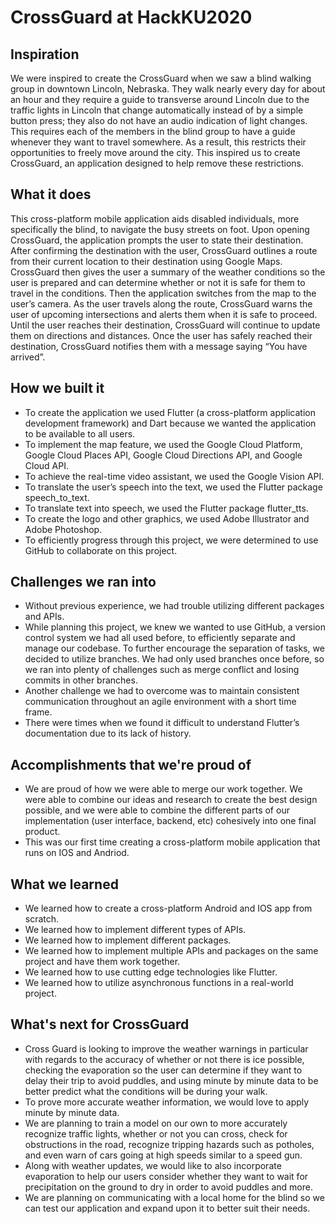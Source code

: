 # CrossGuard at HackKU2020
 
## Inspiration
<p>We were inspired to create the CrossGuard when we saw a blind walking group in downtown Lincoln, Nebraska. They walk nearly every day for about an hour and they require a guide to transverse around Lincoln due to the traffic lights in Lincoln that change automatically instead of by a simple button press; they also do not have an audio indication of light changes. This requires each of the members in the blind group to have a guide whenever they want to travel somewhere. As a result, this restricts their opportunities to freely move around the city. This inspired us to create CrossGuard, an application designed to help remove these restrictions.</p>

## What it does
<p>This cross-platform mobile application aids disabled individuals, more specifically the blind, to navigate the busy streets on foot. Upon opening CrossGuard, the application prompts the user to state their destination. After confirming the destination with the user, CrossGuard outlines a route from their current location to their destination using Google Maps. CrossGuard then gives the user a summary of the weather conditions so the user is prepared and can determine whether or not it is safe for them to travel in the conditions. Then the application switches from the map to the user’s camera. As the user travels along the route, CrossGuard warns the user of upcoming intersections and alerts them when it is safe to proceed. Until the user reaches their destination, CrossGuard will continue to update them on directions and distances. Once the user has safely reached their destination, CrossGuard notifies them with a message saying “You have arrived”. </p>

## How we built it
* To create the application we used Flutter (a cross-platform application development framework) and Dart because we wanted the application to be available to all users.
* To implement the map feature, we used the Google Cloud Platform, Google Cloud Places API, Google Cloud Directions API, and Google Cloud API.
* To achieve the real-time video assistant, we used the Google Vision API.
* To translate the user’s speech into the text, we used the Flutter package speech_to_text.
* To translate text into speech, we used the Flutter package flutter_tts.
* To create the logo and other graphics, we used Adobe Illustrator and Adobe Photoshop.
* To efficiently progress through this project, we were determined to use GitHub to collaborate on this project. 

## Challenges we ran into
* Without previous experience, we had trouble utilizing different packages and APIs.
* While planning this project, we knew we wanted to use GitHub, a version control system we had all used before, to efficiently separate and manage our codebase. To further encourage the separation of tasks, we decided to utilize branches. We had only used branches once before, so we ran into plenty of challenges such as merge conflict and losing commits in other branches.
* Another challenge we had to overcome was to maintain consistent communication throughout an agile environment with a short time frame.
* There were times when we found it difficult to understand Flutter’s documentation due to its lack of history. 

## Accomplishments that we're proud of
* We are proud of how we were able to merge our work together. We were able to combine our ideas and research to create the best design possible, and we were able to combine the different parts of our implementation (user interface, backend, etc) cohesively into one final product.
* This was our first time creating a cross-platform mobile application that runs on IOS and Andriod. 

## What we learned
* We learned how to create a cross-platform Android and IOS app from scratch.
* We learned how to implement different types of APIs.
* We learned how to implement different packages.
* We learned how to implement multiple APIs and packages on the same project and have them work together.
* We learned how to use cutting edge technologies like Flutter. 
* We learned how to utilize asynchronous functions in a real-world project. 

## What's next for CrossGuard
* Cross Guard is looking to improve the weather warnings in particular with regards to the accuracy of whether or not there is ice possible, checking the evaporation so the user can determine if they want to delay their trip to avoid puddles, and using minute by minute data to be better predict what the conditions will be during your walk.
* To prove more accurate weather information, we would love to apply minute by minute data. 
* We are planning to train a model on our own to more accurately recognize traffic lights, whether or not you can cross, check for obstructions in the road, recognize tripping hazards such as potholes, and even warn of cars going at high speeds similar to a speed gun.
* Along with weather updates, we would like to also incorporate evaporation to help our users consider whether they want to wait for precipitation on the ground to dry in order to avoid puddles and more.
* We are planning on communicating with a local home for the blind so we can test our application and expand upon it to better suit their needs. 

